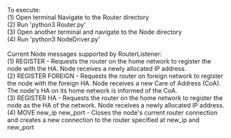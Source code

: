 To execute:<br/>
(1) Open terminal Navigate to the Router directory<br/>
(2) Run 'python3 Router.py'<br/>
(3) Open another terminal and navigate to the Node directory<br/>
(4) Run 'python3 NodeDriver.py'<br/><br/>
Current Node messages supported by RouterListener:<br/>
(1) REGISTER - Requests the router on the home network to register the node with the HA. Node receives a newly allocated IP address.<br/>
(2) REGISTER FOREIGN - Requests the router on foreign network to register the node with the foreign HA. Node receives a new Care of Address (CoA). The node's HA on its home network is informed of the CoA.<br/>
(3) REGISTER HA - Requests the router on the home network to register the node as the HA of the network. Node receives a newly allocated IP address.<br/>
(4) MOVE new_ip new_port - Closes the node's current router connection and creates a new connection to the router specified at new_ip and new_port<br/>